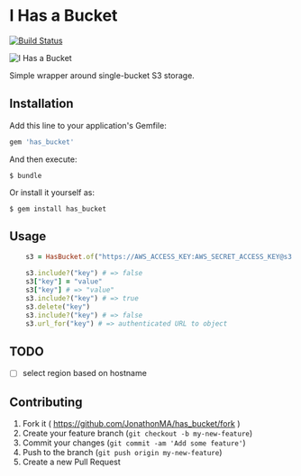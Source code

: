 # I Has a Bucket

[![Build Status](https://travis-ci.org/JonathonMA/has_bucket.svg?branch=master)](https://travis-ci.org/JonathonMA/has_bucket)

![I Has a Bucket](http://i1.kym-cdn.com/photos/images/newsfeed/000/000/026/lolrus.jpg)

Simple wrapper around single-bucket S3 storage.

## Installation

Add this line to your application's Gemfile:

```ruby
gem 'has_bucket'
```

And then execute:

    $ bundle

Or install it yourself as:

    $ gem install has_bucket

## Usage

```ruby
    s3 = HasBucket.of("https://AWS_ACCESS_KEY:AWS_SECRET_ACCESS_KEY@s3.amazonaws.com/BUCKET_NAME")

    s3.include?("key") # => false
    s3["key"] = "value"
    s3["key"] # => "value"
    s3.include?("key") # => true
    s3.delete("key")
    s3.include?("key") # => false
    s3.url_for("key") # => authenticated URL to object
```

## TODO

- [ ] select region based on hostname

## Contributing

1. Fork it ( https://github.com/JonathonMA/has_bucket/fork )
2. Create your feature branch (`git checkout -b my-new-feature`)
3. Commit your changes (`git commit -am 'Add some feature'`)
4. Push to the branch (`git push origin my-new-feature`)
5. Create a new Pull Request
